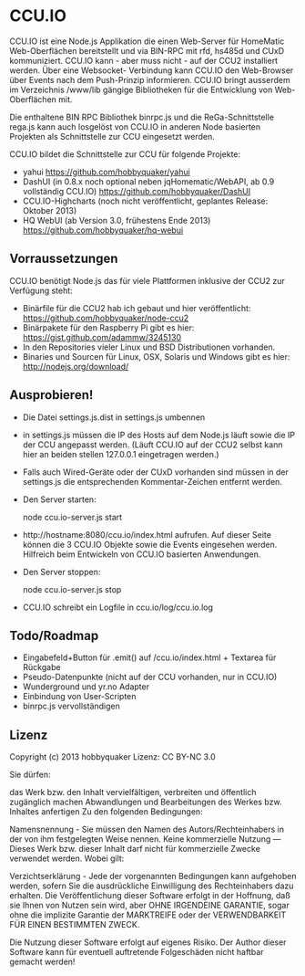 CCU.IO
======

CCU.IO ist eine Node.js Applikation die einen Web-Server für HomeMatic Web-Oberflächen bereitstellt und via BIN-RPC mit
rfd, hs485d und CUxD kommuniziert. CCU.IO kann - aber muss nicht - auf der CCU2 installiert werden. Über eine Websocket-
Verbindung kann CCU.IO den Web-Browser über Events nach dem Push-Prinzip informieren. CCU.IO bringt ausserdem im Verzeichnis
/www/lib gängige Bibliotheken für die Entwicklung von Web-Oberflächen mit.

Die enthaltene BIN RPC Bibliothek binrpc.js und die ReGa-Schnittstelle rega.js kann auch losgelöst von CCU.IO in anderen
Node basierten Projekten als Schnittstelle zur CCU eingesetzt werden.

CCU.IO bildet die Schnittstelle zur CCU für folgende Projekte:

* yahui https://github.com/hobbyquaker/yahui
* DashUI (in 0.8.x noch optional neben jqHomematic/WebAPI, ab 0.9 vollständig CCU.IO) https://github.com/hobbyquaker/DashUI
* CCU.IO-Highcharts (noch nicht veröffentlicht, geplantes Release: Oktober 2013)
* HQ WebUI (ab Version 3.0, frühestens Ende 2013) https://github.com/hobbyquaker/hq-webui


## Vorraussetzungen

CCU.IO benötigt Node.js das für viele Plattformen inklusive der CCU2 zur Verfügung steht:
* Binärfile für die CCU2 hab ich gebaut und hier veröffentlicht: https://github.com/hobbyquaker/node-ccu2
* Binärpakete für den Raspberry Pi gibt es hier: https://gist.github.com/adammw/3245130
* In den Repositories vieler Linux und BSD Distributionen vorhanden.
* Binaries und Sourcen für Linux, OSX, Solaris und Windows gibt es hier: http://nodejs.org/download/

## Ausprobieren!

* Die Datei settings.js.dist in settings.js umbennen
* in settings.js müssen die IP des Hosts auf dem Node.js läuft sowie die IP der CCU angepasst werden. (Läuft CCU.IO auf
der CCU2 selbst kann hier an beiden stellen 127.0.0.1 eingetragen werden.)
* Falls auch Wired-Geräte oder der CUxD vorhanden sind müssen in der settings.js die entsprechenden Kommentar-Zeichen entfernt werden.
* Den Server starten:

    node ccu.io-server.js start

* http://hostname:8080/ccu.io/index.html aufrufen. Auf dieser Seite können die 3 CCU.IO Objekte sowie die Events
eingesehen werden. Hilfreich beim Entwickeln von CCU.IO basierten Anwendungen.

* Den Server stoppen:

    node ccu.io-server.js stop

* CCU.IO schreibt ein Logfile in ccu.io/log/ccu.io.log

## Todo/Roadmap

* Eingabefeld+Button für .emit() auf /ccu.io/index.html + Textarea für Rückgabe
* Pseudo-Datenpunkte (nicht auf der CCU vorhanden, nur in CCU.IO)
* Wunderground und yr.no Adapter
* Einbindung von User-Scripten
* binrpc.js vervollständigen


## Lizenz

Copyright (c) 2013 hobbyquaker
Lizenz: CC BY-NC 3.0

Sie dürfen:

das Werk bzw. den Inhalt vervielfältigen, verbreiten und öffentlich zugänglich machen
Abwandlungen und Bearbeitungen des Werkes bzw. Inhaltes anfertigen
Zu den folgenden Bedingungen:

Namensnennung - Sie müssen den Namen des Autors/Rechteinhabers in der von ihm festgelegten Weise nennen.
Keine kommerzielle Nutzung — Dieses Werk bzw. dieser Inhalt darf nicht für kommerzielle Zwecke verwendet werden.
Wobei gilt:

Verzichtserklärung - Jede der vorgenannten Bedingungen kann aufgehoben werden, sofern Sie die ausdrückliche Einwilligung des Rechteinhabers dazu erhalten.
Die Veröffentlichung dieser Software erfolgt in der Hoffnung, daß sie Ihnen von Nutzen sein wird, aber OHNE IRGENDEINE GARANTIE, sogar ohne die implizite Garantie der MARKTREIFE oder der VERWENDBARKEIT FÜR EINEN BESTIMMTEN ZWECK.

Die Nutzung dieser Software erfolgt auf eigenes Risiko. Der Author dieser Software kann für eventuell auftretende Folgeschäden nicht haftbar gemacht werden!